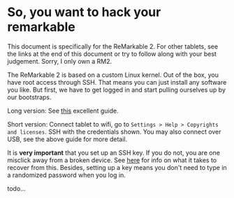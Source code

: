 # So, you want to hack your remarkable

This document is specifically for the ReMarkable 2. For other tablets, see the links at the end of this document or try to follow along with your best judgement. Sorry, I only own a RM2.

The ReMarkable 2 is based on a custom Linux kernel. Out of the box, you have root access through SSH. That means you can just install any software you like. But first, we have to get logged in and start pulling ourselves up by our bootstraps.

Long version: See [this]() excellent guide.

Short version: Connect tablet to wifi, go to `Settings > Help > Copyrights and licenses`. SSH with the credentials shown. You may also connect over USB, see the above guide for more detail.

It is **very important** that you set up an SSH key. If you do not, you are one misclick away from a broken device. See [here]() for info on what it takes to recover from this. Besides, setting up a key means you don't need to type in a randomized password when you log in.

todo...
